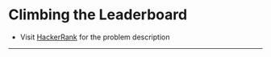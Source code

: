 # Climbing the Leaderboard


* Visit [HackerRank](https://www.hackerrank.com/challenges/climbing-the-leaderboard/) for the problem description

---


